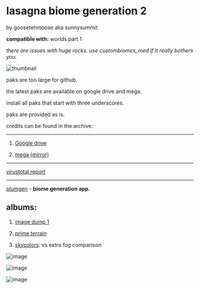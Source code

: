 # lasagna biome generation 2
by goosetehmoose aka sunnysummit

**compatible with:** worlds part 1

*there are issues with huge rocks. use custombiomes_med if it really bothers you.*

![thumbnail](https://i.imgur.com/brZBg1X.jpeg)

paks are too large for github.

the latest paks are available on google drive and mega.

install all paks that start with three underscores.

paks are provided as is.

credits can be found in the archive:

---
1. [Google drive](https://drive.google.com/file/d/1N2s99EMmFnYfxMJRrg8X7MNc5pjqC5DZ/view?usp=sharing)

2. [mega (mirror)](https://mega.nz/file/c25nlLiQ#ou0KIs14CEIMnq7wXL2eKilziVp1Qmmcgn9QiDS4hdk)

---
[virustotal report](https://www.virustotal.com/gui/file/1bac57d6930cc78d5a838489194c5ddd0fb984b31b5e4dac8f88cf7dfdbd3ced/detection)

---

[plumgen](https://github.com/SunnySummit/PLUMGEN/releases) - **biome generation app.**

## albums:

1. [image dump 1](https://imgur.com/a/7i6oG51)

2. [prime terrain](https://imgur.com/a/primeterrain-album-lasagna-environments-mod-SS6PYdZ)

3. [skycolors](https://i.imgur.com/CY8Quzs.jpeg): vs extra fog comparison

![image](https://i.imgur.com/5NTW0jZ.jpeg)

![image](https://i.imgur.com/GXhAWfM.jpeg)

![image](https://i.imgur.com/rO20TBL.jpeg)
